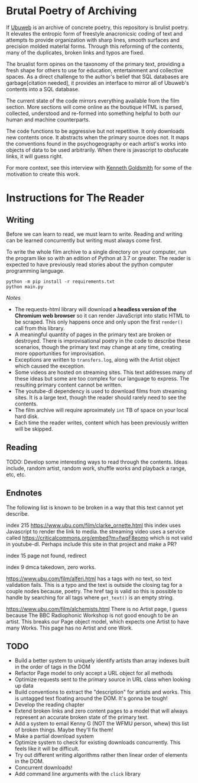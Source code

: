 # Brutal Poetry of Archiving

If [Ubuweb](https://www.ubu.com) is an archive of concrete poetry, this repository is brulist poetry. It elevates the entropic form of
freestyle anacronicsic coding of text and attempts to provide organization with sharp lines, smooth surfaces
and precision molded materlal forms. Through this reforming of the contents, many of the duplicates, broken links and typos are fixed.

The brualist form opines on the taxonomy of the primary text, providing a fresh shape for others to use
for education, entertainment and collective spaces. As a direct challenge to the author's belief that SQL databases are garbage[citation needed], it provides an interface to mirror all of Ubuweb's contents into a SQL database.

The current state of the code mirrors everything available from the film section. More sections will come online as the boutique HTML is parsed, collected, understood and re-formed into something helpful to both our human and machine counterparts.

The code functions to be aggressive but not repetitive. It only downloads new contents once. It abstracts when the primary source does not. It maps the conventions found in the psychogeography or each artist's works into objects of data to be used arbitrarily. When there is javascript to obsfucate links, it will guess right.

For more context, see this interview with [Kenneth Goldsmith](https://vimeo.com/60377169) for some of the motivation to create this work.

# Instructions for The Reader

## Writing

Before we can learn to read, we must learn to write. Reading and writing can be learned concurrently but writing must always come first.

To write the whole film archive to a single directory on your computer, run the program like so with an edition of Python at 3.7 or greater. The reader is expected to have previously read stories about the python computer programming language.
```
python -m pip install -r requirements.txt
python main.py
```

*Notes* 

* The requests-html library will download **a headless version of the Chromium web browser** so it can render JavaScript into static HTML to be scraped. This only happens once and only upon the first `render()` call from this library.
* A meaningful quantity of pages in the primary text are broken or destroyed. There is improvisational poetry in 
  the code to describe these scenarios, though the primary text may change at any time, creating more opportunities
  for improvisation.
* Exceptions are written to `transfers.log`, along with the Artist object which caused the exception.
* Some videos are hosted on streaming sites. This text addresses many of these ideas but some are too complex for
  our language to express. The resulting primary content cannot be written.
* The youtube-dl dependency is used to download films from streaming sites. It is a large text, though the reader
  should rarely need to see the contents.
* The film archive will require aproximately `int` TB of space on your local hard disk.
* Each time the reader writes, content which has been previously written will be skipped.

## Reading

TODO: Develop some interesting ways to read through the contents. Ideas include, random artist, random work, shuffle works and playback a range, etc, etc.

## Endnotes

The following list is known to be broken in a way that this text cannot yet describe.

index 215
https://www.ubu.com/film/clarke_ornette.html
this index uses Javascript to render the link to media. the
streaming video uses a service called https://criticalcommons.org/embed?m=fwqF8eomo
which is not valid in youtube-dl. Perhaps include this site in that project and make a PR?

index 15 page not found, redirect

index 9 dmca takedown, zero works.

https://www.ubu.com/film/alferi.html
has a tags with no text, so text validation fails.
This is a typo and the text is outside the closing tag for a couple nodes because, poetry.
The href tag is valid so this is possible to handle by searching for all <a> tags where `get_text()` is an empty string.

https://www.ubu.com/film/alchemists.html
There is no Artist page, I guess because The BBC Radiophonic Workshop is not good enough to be an artist.
This breaks our Page object model, which expects one Artist to have many Works. This page has no Artist
and one Work.

## TODO

* Build a better system to uniquely identify artists than array indexes built in the order of <a> tags in the DOM
* Refactor Page model to only accept a URL object for all methods
* Optimize requests sent to the primary source in URL class when looking up data
* Build conventions to extract the "description" for artists and works. This is untagged text floating around the DOM. It's gonna be tough!
* Develop the reading chapter
* Extend broken links and zero content pages to a model that will always represent an accurate broken state of the primary text.
* Add a system to email Kenny G (NOT the WFMU person, whew) this list of broken things. Maybe they'll fix them!
* Make a partial download system
* Optimize system to check for existing downloads concurrently. This feels like it will be difficult.
* Try out different writing algorithms rather then linear order of <a> elements in the DOM.
* Concurrent downloads!
* Add command line arguments with the `click` library
